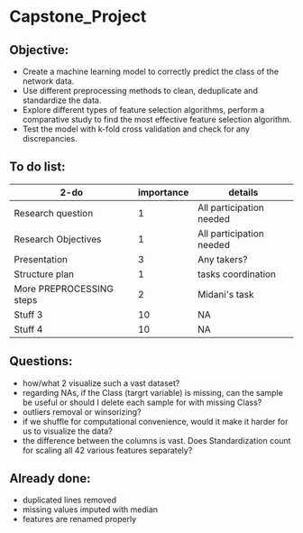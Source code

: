 # Capstone_Project

## Objective:
+ Create a machine learning model to correctly predict the class of the network data.
+ Use different preprocessing methods to clean, deduplicate and standardize the data.
+ Explore different types of feature selection algorithms, perform a comparative study to find the most effective feature selection algorithm.
+ Test the model with k-fold cross validation and check for any discrepancies.


## To do list:
| 2-do | importance | details |
| -------- | -------- | -------- |
| Research question   |  1   | All participation needed   |
| Research Objectives   |  1   | All participation needed   |
| Presentation   |  3   | Any takers?   |
| Structure plan  |  1   | tasks coordination   |
| More PREPROCESSING steps   | 2   | Midani's task   |
| Stuff 3   |  10   |  NA  |
| Stuff 4   |  10  |  NA  |


## Questions:
+ how/what 2 visualize such a vast dataset?
+ regarding NAs, if the Class (targrt variable) is missing, can the sample be useful or should I delete each sample for with missing Class?
+ outliers removal or winsorizing?
+ if we shuffle for computational convenience, would it make it harder for us to visualize the data?
+ the difference between the columns is vast. Does Standardization count for scaling all 42 various features separately? 
 


## Already done:
+ duplicated lines removed
+ missing values imputed with median 
+ features are renamed properly

